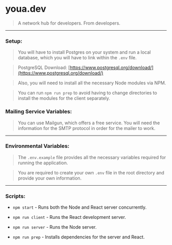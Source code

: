 # youa.dev

> A network hub for developers. From developers.

---

### Setup:

> You will have to install Postgres on your system and run a local database, which you will have to link within the `.env` file.

> PostgreSQL Download: [https://www.postgresql.org/download/](https://www.postgresql.org/download/)

> Also, you will need to install all the necessary Node modules via NPM.

> You can run `npm run prep` to avoid having to change directories to install the modules for the client separately.

### Mailing Service Variables:

> You can use Mailgun, which offers a free service. You will need the information for the SMTP protocol in order for the mailer to work.

---

### Environmental Variables:

> The `.env.example` file provides all the necessary variables required for running the application.

> You are required to create your own `.env` file in the root directory and provide your own information.

---

### Scripts:

- `npm start` - Runs both the Node and React server concurrently.

- `npm run client` - Runs the React development server.

- `npm run server` - Runs the Node server.

- `npm run prep` - Installs dependencies for the server and React.
